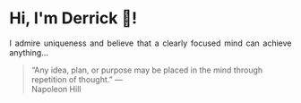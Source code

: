 # Hi, I'm Derrick 👋!
<p align="justify">I admire uniqueness and believe that a clearly focused mind can achieve anything...</p> 
<!-- #quote-start -->
<blockquote>&ldquo;Any idea, plan, or purpose may be placed in the mind through repetition of thought.&rdquo; &mdash; <footer>Napoleon Hill</footer></blockquote>
<!-- #quote-end -->
